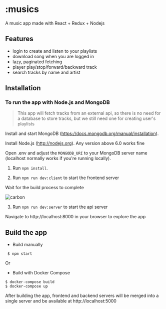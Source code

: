 # :musics


A music app made with React + Redux + Nodejs



## Features
* login to create and listen to your playlists
* download song when you are logged in
* lazy, paginated fetching
* player play/stop/forward/backward track
* search tracks by name and artist

## Installation
### To run the app with Node.js and MongoDB
> This app will fetch tracks from an external api, so there is no need for a database to store tracks, but we still need one for creating user's playlists

Install and start MongoDB (https://docs.mongodb.org/manual/installation).

Install Node.js (http://nodejs.org). Any version above 6.0 works fine

Open .env and adjust the `MONGODB_URI` to your MongoDB server name (localhost normally works if you're running locally).

1. Run `npm install`.

2. Run `npm run dev:client` to start the frontend server

Wait for the build process to complete

![carbon](https://user-images.githubusercontent.com/20469909/41726824-29385c4a-759d-11e8-9c5c-15a48452ad6e.png)

3. Run `npm run dev:server` to start the api server

Navigate to http://localhost:8000 in your browser to explore the app

## Build the app
* Build manually
```
 $ npm start
```
Or
* Build with Docker Compose

```
$ docker-compose build
$ docker-compose up
```

After building the app, frontend and backend servers will be merged into a single server and be available at http://localhost:5000
